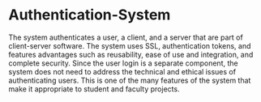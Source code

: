 # Authentication-System
 The
system authenticates a user, a client, and a server that are part of client-server software.
The system uses SSL, authentication tokens, and features advantages such as reusability,
ease of use and integration, and complete security. Since the user login is a separate
component, the system does not need to address the technical and ethical issues of
authenticating users. This is one of the many features of the system that make it
appropriate to student and faculty projects.
